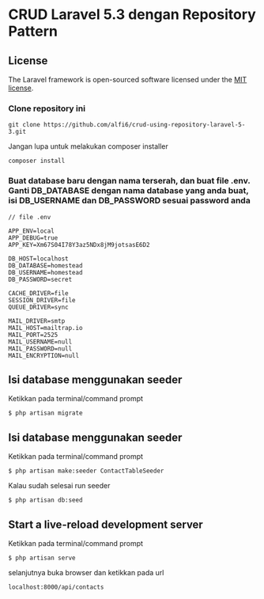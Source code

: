 # CRUD Laravel 5.3 dengan Repository Pattern

## License

The Laravel framework is open-sourced software licensed under the [MIT license](http://opensource.org/licenses/MIT).

### Clone repository ini
```
git clone https://github.com/alfi6/crud-using-repository-laravel-5-3.git
```
Jangan lupa untuk melakukan composer installer
```
composer install
```

### Buat database baru dengan nama terserah, dan buat file .env. Ganti DB_DATABASE dengan nama database yang anda buat, isi DB_USERNAME dan DB_PASSWORD sesuai password anda

```
// file .env

APP_ENV=local
APP_DEBUG=true
APP_KEY=Xm67S04I78Y3az5NDx8jM9jotsasE6D2

DB_HOST=localhost
DB_DATABASE=homestead
DB_USERNAME=homestead
DB_PASSWORD=secret

CACHE_DRIVER=file
SESSION_DRIVER=file
QUEUE_DRIVER=sync

MAIL_DRIVER=smtp
MAIL_HOST=mailtrap.io
MAIL_PORT=2525
MAIL_USERNAME=null
MAIL_PASSWORD=null
MAIL_ENCRYPTION=null
```
## Isi database menggunakan seeder
Ketikkan pada terminal/command prompt

```
$ php artisan migrate
```

## Isi database menggunakan seeder
Ketikkan pada terminal/command prompt

```
$ php artisan make:seeder ContactTableSeeder
```
Kalau sudah selesai run seeder
```
$ php artisan db:seed
```
## Start a live-reload development server 
Ketikkan pada terminal/command prompt

```
$ php artisan serve
```
selanjutnya buka browser dan ketikkan pada url
```
localhost:8000/api/contacts
```

